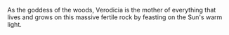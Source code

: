 As the goddess of the woods, Verodicia is the mother of everything that lives and grows on this massive fertile rock by feasting on the Sun's warm light.